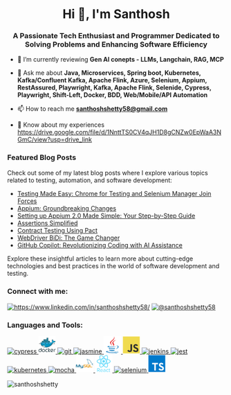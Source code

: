 <h1 align="center">Hi 👋, I'm Santhosh</h1>
<h3 align="center">A Passionate Tech Enthusiast and Programmer Dedicated to Solving Problems and Enhancing Software Efficiency</h3>

- 🔭 I’m currently reviewing **Gen AI conepts - LLMs, Langchain, RAG, MCP**

- 💬 Ask me about **Java, Microservices, Spring boot, Kubernetes, Kafka/Confluent Kafka, Apache Flink, Azure, Selenium, Appium, RestAssured, Playwright, Kafka, Apache Flink, Selenide, Cypress, Playwright, Shift-Left, Docker, BDD, Web/Mobile/API Automation**

- 📫 How to reach me **santhoshshetty58@gmail.com**

- 📄 Know about my experiences https://drive.google.com/file/d/1NnttTS0CV4qJH1D8gCNZw0EpWaA3NGmC/view?usp=drive_link

### Featured Blog Posts
Check out some of my latest blog posts where I explore various topics related to testing, automation, and software development:

- [Testing Made Easy: Chrome for Testing and Selenium Manager Join Forces](https://medium.com/@santhoshshetty58/testing-made-easy-chrome-for-testing-and-selenium-manager-join-forces-3e610764bc4a)
- [Appium: Groundbreaking Changes](https://medium.com/@santhoshshetty58/appium-groundbreaking-changes-e996d6de8139)
- [Setting up Appium 2.0 Made Simple: Your Step-by-Step Guide](https://medium.com/@santhoshshetty58/setting-up-appium-2-0-made-simple-your-step-by-step-guide-7ebe13e57669)
- [Assertions Simplified](https://medium.com/@santhoshshetty58/assertions-simplified-63a0f0b52952)
- [Contract Testing Using Pact](https://medium.com/@santhoshshetty58/contract-testing-using-pact-a0caddc08bed)
- [WebDriver BiDi: The Game Changer](https://medium.com/@santhoshshetty58/webdriver-bidi-the-game-changer-603bb2d51831)
- [GitHub Copilot: Revolutionizing Coding with AI Assistance](https://medium.com/@santhoshshetty58/gitub-copilot-revolutionizing-coding-with-ai-assistance-bef2b8b4a291)

Explore these insightful articles to learn more about cutting-edge technologies and best practices in the world of software development and testing.

<h3 align="left">Connect with me:</h3>
<p align="left">
<a href="https://linkedin.com/in/https://www.linkedin.com/in/santhoshshetty58/" target="blank"><img align="center" src="https://raw.githubusercontent.com/rahuldkjain/github-profile-readme-generator/master/src/images/icons/Social/linked-in-alt.svg" alt="https://www.linkedin.com/in/santhoshshetty58/" height="30" width="40" /></a>
<a href="https://medium.com/@santhoshshetty58" target="blank"><img align="center" src="https://raw.githubusercontent.com/rahuldkjain/github-profile-readme-generator/master/src/images/icons/Social/medium.svg" alt="@santhoshshetty58" height="30" width="40" /></a>
</p>

<h3 align="left">Languages and Tools:</h3>
<p align="left"> <a href="https://www.cypress.io" target="_blank" rel="noreferrer"> <img src="https://raw.githubusercontent.com/simple-icons/simple-icons/6e46ec1fc23b60c8fd0d2f2ff46db82e16dbd75f/icons/cypress.svg" alt="cypress" width="40" height="40"/> </a> <a href="https://www.docker.com/" target="_blank" rel="noreferrer"> <img src="https://raw.githubusercontent.com/devicons/devicon/master/icons/docker/docker-original-wordmark.svg" alt="docker" width="40" height="40"/> </a> <a href="https://git-scm.com/" target="_blank" rel="noreferrer"> <img src="https://www.vectorlogo.zone/logos/git-scm/git-scm-icon.svg" alt="git" width="40" height="40"/> </a> <a href="https://jasmine.github.io/" target="_blank" rel="noreferrer"> <img src="https://www.vectorlogo.zone/logos/jasmine/jasmine-icon.svg" alt="jasmine" width="40" height="40"/> </a> <a href="https://www.java.com" target="_blank" rel="noreferrer"> <img src="https://raw.githubusercontent.com/devicons/devicon/master/icons/java/java-original.svg" alt="java" width="40" height="40"/> </a> <a href="https://developer.mozilla.org/en-US/docs/Web/JavaScript" target="_blank" rel="noreferrer"> <img src="https://raw.githubusercontent.com/devicons/devicon/master/icons/javascript/javascript-original.svg" alt="javascript" width="40" height="40"/> </a> <a href="https://www.jenkins.io" target="_blank" rel="noreferrer"> <img src="https://www.vectorlogo.zone/logos/jenkins/jenkins-icon.svg" alt="jenkins" width="40" height="40"/> </a> <a href="https://jestjs.io" target="_blank" rel="noreferrer"> <img src="https://www.vectorlogo.zone/logos/jestjsio/jestjsio-icon.svg" alt="jest" width="40" height="40"/> </a> <a href="https://kubernetes.io" target="_blank" rel="noreferrer"> <img src="https://www.vectorlogo.zone/logos/kubernetes/kubernetes-icon.svg" alt="kubernetes" width="40" height="40"/> </a> <a href="https://mochajs.org" target="_blank" rel="noreferrer"> <img src="https://www.vectorlogo.zone/logos/mochajs/mochajs-icon.svg" alt="mocha" width="40" height="40"/> </a> <a href="https://www.mysql.com/" target="_blank" rel="noreferrer"> <img src="https://raw.githubusercontent.com/devicons/devicon/master/icons/mysql/mysql-original-wordmark.svg" alt="mysql" width="40" height="40"/> </a> <a href="https://reactjs.org/" target="_blank" rel="noreferrer"> <img src="https://raw.githubusercontent.com/devicons/devicon/master/icons/react/react-original-wordmark.svg" alt="react" width="40" height="40"/> </a> <a href="https://www.selenium.dev" target="_blank" rel="noreferrer"> <img src="https://raw.githubusercontent.com/detain/svg-logos/780f25886640cef088af994181646db2f6b1a3f8/svg/selenium-logo.svg" alt="selenium" width="40" height="40"/> </a> <a href="https://www.typescriptlang.org/" target="_blank" rel="noreferrer"> <img src="https://raw.githubusercontent.com/devicons/devicon/master/icons/typescript/typescript-original.svg" alt="typescript" width="40" height="40"/> </a> </p>

<p><img align="center" src="https://github-readme-stats.vercel.app/api/top-langs?username=santhoshshetty&show_icons=true&locale=en&layout=compact" alt="santhoshshetty" /></p>
